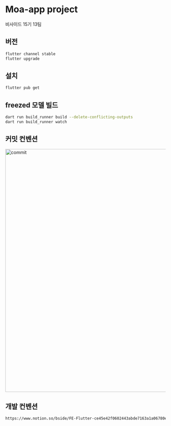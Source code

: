 # Moa-app project

비사이드 15기 13팀

## 버전
```sh
flutter channel stable
flutter upgrade
```
## 설치

```sh
flutter pub get
```
## freezed 모델 빌드

```sh
dart run build_runner build --delete-conflicting-outputs
dart run build_runner watch
```
## 커밋 컨벤션
<img width="762" alt="commit" src="https://github.com/bsideproject/Moa-app/assets/73378472/9c177b86-9fa4-46c8-85a9-a605fa922c61">

## 개발 컨벤션
```sh
https://www.notion.so/bside/FE-Flutter-ce45e42f0602443abde7163a1a06780e?pvs=4
```
